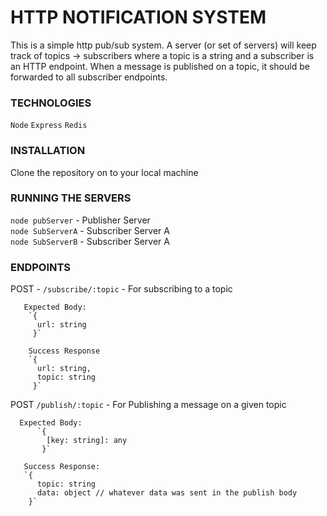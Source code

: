 # HTTP NOTIFICATION SYSTEM

This is a simple http pub/sub system. A server (or set of servers) will keep track of topics ->
subscribers where a topic is a string and a subscriber is an HTTP endpoint. When a message is published on a topic, it
should be forwarded to all subscriber endpoints. 

### TECHNOLOGIES
`Node`
`Express`
`Redis`

### INSTALLATION
Clone the repository on to your local machine
### RUNNING THE SERVERS
`node pubServer` - Publisher Server<br/> 
`node SubServerA` - Subscriber Server A<br/>
`node SubServerB` - Subscriber Server A<br/>
### ENDPOINTS
POST - `/subscribe/:topic` - For subscribing to a topic

       Expected Body:
        `{
          url: string
         }` 

        Success Response
        `{
          url: string,
          topic: string
         }`

POST `/publish/:topic`  - For Publishing a message on a given topic

      Expected Body:
          `{
            [key: string]: any
           }` 

       Success Response:
       `{
          topic: string
          data: object // whatever data was sent in the publish body
        }`
